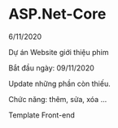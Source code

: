 # ASP.Net-Core
6/11/2020

Dự án Website giới thiệu phim 

Bắt đầu ngày: 09/11/2020

Update những phần còn thiếu.

Chức năng: thêm, sửa, xóa ...

Template Front-end
